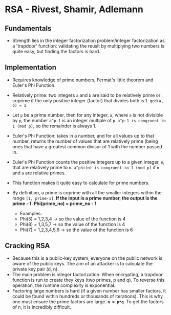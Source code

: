 # RSA - Rivest, Shamir, Adlemann

## Fundamentals
* Strength lies in the integer factorization problem/integer factorization as a 'trapdoor' function: validating the reuslt by multiplying two numbers is quite easy, but finding the factors is hard.

## Implementation
* Requires knowledge of prime numbers, Fermat's little theorem and Euler's Phi Function.
* Relatively prime: two integers `a` and `b` are said to be relatively prime or coprime if the only positive integer (factor) that divides both is 1. `gcd(a, b) = 1`
* Let `p` be a prime number, then for any integer, `a`, where `a` is not divisible by `p`, the number `a^p-1` is an integer multiple of `p`. `a^p-1 is congruent to 1 (mod p)`, so the remainder is always 1. 

* Euler's Phi Function: takes in a number, and for all values up to that number, returns the number of values that are relatively prime (being ones that have a greatest common divisor of 1 with the number passed in. 
* Euler's Phi Function counts the positive integers up to a given integer, `n`, that are relatively prime to `n`. `a^phi(n) is congruent to 1 (mod p)` if `n` and `a` are relative primes.
* This function makes it quite easy to calculate for prime numbers. 
* By definition, a prime is coprime with all the smaller integers within the range `[1, prime-1]`. **If the input is a prime number, the output is the prime - 1: Phi(prime_no) = prime_no - 1**
  * Examples:
  * Phi(5) = 1,2,3,4 -> so the value of the function is 4
  * Phi(8) = 1,3,5,7 -> so the value of the function is 4
  * Phi(7) = 1,2,3,4,5,6 -> so the value of the function is 6



## Cracking RSA
* Because this is a public-key system, everyone on the public network is aware of the public keys. The aim of an attacker is to calculate the private key pair (d, n).
* The main problem is integer factorization. When encrypting, a trapdoor function is run to create they keys (two primes, p and q). To reverse this operation, the runtime complexity is exponential. 
* Factoring large numbers is hard (if a given number has smaller factors, it could be found within hundreds or thousands of iterations). This is why one must ensure the prime factors are large. **`n = p*q`**. To get the factors of n, it is incredibly difficult.